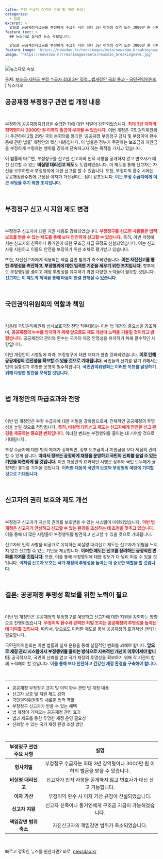 ```yaml
---
title: 부정 수급자 징역형 국회 법 개정 통과!
categories:
  - 법률
excerpt: >
  앞으로 공공재정지급금을 부정하게 수급한 자는 최대 3년 이하의 징역 또는 3000만 원 이하의 벌금에 처하게…
feature_text: >
  ## 뉴스다오 실시간 뉴스 속보입니다.

  앞으로 공공재정지급금을 부정하게 수급한 자는 최대 3년 이하의 징역 또는 3000만 원 이하의 벌금에 처하게…
feature_image: 'https://newsdao.kr/res/images/meta/newsdao_breakingnews.jpg'
image: 'https://newsdao.kr/res/images/meta/newsdao_breakingnews.jpg'
---
```


![뉴스다오 속보](https://newsdao.kr/res/images/meta/newsdao_breakingnews.jpg)

<p>출처: <a href="https://newsdao.kr/3343" rel="dofollow">보조금·지원금 부정 수급자 최대 3년 징역…법개정안 국회 통과 - 국민권익위원회</a> | 뉴스다오</p>

<h2 data-ke-size="size26">공공재정 부정청구 관련 법 개정 내용</h2>

<p data-ke-size="size16">&nbsp;</p>
부정하게 공공재정지급금을 수급한 자에 대한 처벌이 강화되었습니다. <b><span style="color: #ee2323;">최대 3년 이하의 징역형이나 3000만 원 이하의 벌금이 부과될 수 있습니다.</span></b> 이번 개정은 국민권익위원회가 주관하여 2월 29일 국회 본회의를 통과한 ‘공공재정 부정청구 금지 및 부정이익 환수 등에 관한 법률’ 개정안의 핵심 내용입니다. 이 법률은 정부가 주관하는 보조금과 지원금을 부정하게 수령하는 행위를 강하게 단속하고자 하는 목적을 가지고 있습니다.

이 법률에 따르면, 부정청구를 신고한 신고자의 인적 사항을 공개하지 않고 변호사가 대신 신고할 수 있는 <b><span style="background-color: #21538527;">비실명 대리신고 제도</span></b>도 도입되었습니다. 이 제도를 통해 신고자는 자신을 보호하면서 부정행위에 대한 신고를 할 수 있습니다. 또한, 부정이익 환수 시에는 공공재정환수법에 규정된 이자가 가산된다는 점이 강조됩니다. <b><span style="color: #1a5490;">이는 부정 수급자에게 더 큰 부담을 주기 위한 조치입니다.</span></b>

<p data-ke-size="size16">&nbsp;</p>

<h2 data-ke-size="size26">부정청구 신고 시 지원 제도 변경</h2>

<p data-ke-size="size16">&nbsp;</p>
부정청구 신고자에 대한 지원 내용도 강화되었습니다. <b><span style="color: #ee2323;">부정청구를 신고한 사람들은 법적 보호를 받을 수 있는 제도를 통해 보다 안전하게 신고할 수 있습니다.</span></b> 특히, 이번 개정에서는 신고자의 친족이나 동거인에 대한 구조금 지급 규정도 신설되었습니다. 이는 신고자를 지원하고 이들의 안전을 보장하기 위한 조처로 평가받고 있습니다.

또한, 자진신고자에게 적용되는 책임 감면 범위가 축소되었습니다. <b><span style="background-color: #21538527;">이는 자진신고를 통한 투명성을 촉진하고, 부정행위에 대한 엄격한 기준을 세우기 위한 조치입니다.</span></b> 향후에도 부정행위를 줄이고 재정 투명성을 유지하기 위한 다양한 노력들이 필요할 것입니다. <b><span style="color: #1a5490;">신고자는 이 제도의 혜택을 통해 마음이 한결 편해질 수 있습니다.</span></b>

<p data-ke-size="size16">&nbsp;</p>

<h2 data-ke-size="size26">국민권익위원회의 역할과 책임</h2>

<p data-ke-size="size16">&nbsp;</p>
김응태 국민권익위원회 심사보호국장 전담 직무대리는 이번 법 개정의 중요성을 강조하며, <b><span style="color: #ee2323;">공공재정의 누수를 방지하기 위해 앞으로도 제도 개선에 노력을 기울일 것이라고 밝혔습니다.</span></b> 공공재정의 관리와 환수는 국가의 재정 안정성을 유지하기 위해 필수적인 사항입니다.

이번 개정안이 시행됨에 따라, 부정청구에 대한 제재가 한층 강화되었습니다. <b><span style="background-color: #21538527;">이로 인해 공공재정의 건전성을 확보할 수 있을 것으로 기대됩니다.</span></b> 국민들의 신뢰를 얻기 위해서는 법의 실효성과 투명한 운영이 필수적입니다. <b><span style="color: #1a5490;">국민권익위원회는 이러한 목표를 달성하기 위해 다양한 방안을 모색할 것입니다.</span></b>

<p data-ke-size="size16">&nbsp;</p>

<h2 data-ke-size="size26">법 개정안의 파급효과와 전망</h2>

<p data-ke-size="size16">&nbsp;</p>
이번 법 개정안은 부정 수급자에 대한 처벌을 강화함으로써, 전체적인 공공재정의 투명성을 높일 것으로 전망됩니다. <b><span style="color: #ee2323;">특히, 비실명 대리신고 제도는 신고자에게 안전한 신고 환경을 제공하는 중요한 변화입니다.</span></b> 이러한 변화는 부정행위를 줄이는 데 기여할 것으로 기대됩니다.

부정 수급자에 대한 법적 제재가 강화되면, 정부 보조금이나 지원금을 보다 세심히 관리할 수 있게 됩니다. <b><span style="background-color: #21538527;">따라서 정부는 공정하게 재정을 운영하고 국민의 신뢰를 높일 수 있는 기반을 마련하게 될 것입니다.</span></b> 이번 개정안의 효과적인 시행은 정부와 국민 모두에게 긍정적인 결과를 가져올 것입니다. <b><span style="color: #1a5490;">이러한 대응이 국민의 보호와 부정행위 예방에 기여할 것으로 기대됩니다.</span></b>

<p data-ke-size="size16">&nbsp;</p>

<h2 data-ke-size="size26">신고자의 권리 보호와 제도 개선</h2>

<p data-ke-size="size16">&nbsp;</p>
부정청구 신고자가 자신의 권리를 보호받을 수 있는 시스템이 마련되었습니다. <b><span style="color: #ee2323;">이번 법 개정은 신고자가 안심하고 신고할 수 있는 환경을 조성하는 데 초점을 맞추고 있습니다.</span></b> 이를 통해 더 많은 사람들이 부정행위를 발견하고 신고할 수 있을 것으로 기대됩니다.

신고자의 인적 사항을 비공개로 유지하는 비실명 대리신고 제도는 신고자가 위협을 느끼지 않고 신고할 수 있는 기반을 제공합니다. <b><span style="background-color: #21538527;">이러한 제도는 신고를 장려하는 긍정적인 변화를 가져올 것입니다.</span></b> 또한, 이를 통해 부정행위에 대한 정보가 더 널리 퍼질 수 있을 것입니다. <b><span style="color: #1a5490;">이처럼 신고자 보호는 국가 재정의 투명성을 높이는 데 중요한 역할을 할 것입니다.</span></b>

<p data-ke-size="size16">&nbsp;</p>

<h2 data-ke-size="size26">결론: 공공재정 투명성 확보를 위한 노력이 필요</h2>

<p data-ke-size="size16">&nbsp;</p>
이번 법 개정안은 공공재정의 부정청구를 예방하고 신고자에 대한 지원을 강화하는 방향으로 진행되었습니다. <b><span style="color: #ee2323;">부정이익 환수와 강력한 처벌 조치는 공공재정의 투명성을 높이는 데 기여할 것입니다.</span></b> 따라서, 앞으로도 이러한 제도를 통해 공공재정의 효과적인 관리가 필요합니다.

국민권익위원회는 이번 법률의 실제 운용을 통해 실질적인 변화를 꾀해야 합니다. <b><span style="background-color: #21538527;">앞으로 재정 관리 시스템에서 부정행위를 줄이는 방식으로 지속적인 개선이 이루어져야 합니다.</span></b> 궁극적으로, 국민의 신뢰를 얻고 국가 재정의 투명성을 확보하기 위해 각 기관이 함께 노력해야 할 것입니다. <b><span style="color: #1a5490;">이를 통해 보다 안전하고 건강한 재정 환경을 구축해야 합니다.</span></b>

<p data-ke-size="size16">&nbsp;</p>

<hr />
<ul>
    <li>공공재정 부정청구 금지 및 이익 환수 관련 법 개정 내용</li>
    <li>신고자 보호 및 지원 제도 강화</li>
    <li>국민권익위원회의 새로운 법적 역할</li>
    <li>부정청구 신고자가 받을 수 있는 혜택</li>
    <li>법 개정이 가져오는 공공재정 관리 효과</li>
    <li>법과 제도를 통한 투명한 재정 운영 필요성</li>
    <li>신뢰할 수 있는 국가 재정 환경 조성 방안</li>
</ul>

<p data-ke-size="size16">&nbsp;</p> 

<table style="border-collapse: collapse; width: 100%;">
    <thead>
        <tr>
            <th style="text-align: center; height: 30px;"><b>부정청구 관련 주요 사항</b></th>
            <th style="text-align: center; height: 30px;"><b>설명</b></th>
        </tr>
    </thead>
    <tbody>
        <tr>
            <td style="text-align: center; height: 17px;"><b>형사처벌</b></td>
            <td style="text-align: center; height: 17px;">부정청구 수급자는 최대 3년 징역형이나 3000만 원 이하의 벌금을 받을 수 있습니다.</td>
        </tr>
        <tr>
            <td style="text-align: center; height: 17px;"><b>비실명 대리신고</b></td>
            <td style="text-align: center; height: 17px;">신고자가 인적 사항을 공개하지 않고 변호사가 대신 신고 가능합니다.</td>
        </tr>
        <tr>
            <td style="text-align: center; height: 17px;"><b>이자 가산</b></td>
            <td style="text-align: center; height: 17px;">부정이익 환수 시 이자 가산 규정이 신설되었습니다.</td>
        </tr>
        <tr>
            <td style="text-align: center; height: 17px;"><b>신고자 지원</b></td>
            <td style="text-align: center; height: 17px;">신고자 친족이나 동거인에게 구조금 지급이 가능해졌습니다.</td>
        </tr>
        <tr>
            <td style="text-align: center; height: 17px;"><b>책임감면 범위 축소</b></td>
            <td style="text-align: center; height: 17px;">자진신고자의 책임감면 범위가 축소되었습니다.</td>
        </tr>
    </tbody>
</table>

<p data-ke-size="size16">&nbsp;</p> 

빠르고 정확한 뉴스를 원한다면? 바로, <a href="https://newsdao.kr" rel="dofollow">newsdao.kr</a>


